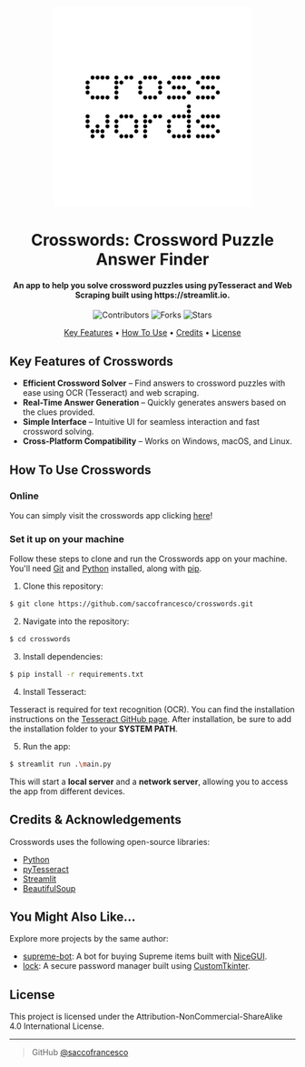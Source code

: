 <div align="center">
  <img src="icon.png" alt="Crosswords App" width="350">
  <h1>Crosswords: Crossword Puzzle Answer Finder</h1>
</div>

<h4 align="center">An app to help you solve crossword puzzles using pyTesseract and Web Scraping built using https://streamlit.io.</h4>

<p align="center">
  <img src="https://img.shields.io/github/contributors/saccofrancesco/crosswords?style=for-the-badge" alt="Contributors">
  <img src="https://img.shields.io/github/forks/saccofrancesco/crosswords?style=for-the-badge" alt="Forks">
  <img src="https://img.shields.io/github/stars/saccofrancesco/crosswords?style=for-the-badge" alt="Stars">
</p>

<p align="center">
  <a href="#key-features">Key Features</a> •
  <a href="#how-to-use">How To Use</a> •
  <a href="#credits">Credits</a> •
  <a href="#license">License</a>
</p>

## Key Features of Crosswords

* **Efficient Crossword Solver** – Find answers to crossword puzzles with ease using OCR (Tesseract) and web scraping.
* **Real-Time Answer Generation** – Quickly generates answers based on the clues provided.
* **Simple Interface** – Intuitive UI for seamless interaction and fast crossword solving.
* **Cross-Platform Compatibility** – Works on Windows, macOS, and Linux.

## How To Use Crosswords

### Online
You can simply visit the crosswords app clicking [here](https://crosswords.streamlit.app)!

### Set it up on your machine

Follow these steps to clone and run the Crosswords app on your machine. You'll need [Git](https://git-scm.com) and [Python](https://www.python.org/downloads/) installed, along with [pip](https://pip.pypa.io/en/stable/).

1. Clone this repository:

```bash
$ git clone https://github.com/saccofrancesco/crosswords.git
```

2. Navigate into the repository:

```bash
$ cd crosswords
```

3. Install dependencies:

```bash
$ pip install -r requirements.txt
```

4. Install Tesseract:

Tesseract is required for text recognition (OCR). You can find the installation instructions on the [Tesseract GitHub page](https://github.com/tesseract-ocr/tesseract). After installation, be sure to add the installation folder to your **SYSTEM PATH**.

5. Run the app:

```bash
$ streamlit run .\main.py
```

This will start a **local server** and a **network server**, allowing you to access the app from different devices.

## Credits & Acknowledgements

Crosswords uses the following open-source libraries:

* [Python](https://www.python.org/)
* [pyTesseract](https://github.com/madmaze/pytesseract)
* [Streamlit](https://streamlit.io/)
* [BeautifulSoup](https://www.crummy.com/software/BeautifulSoup/bs4/doc/)

## You Might Also Like...

Explore more projects by the same author:

* [supreme-bot](https://github.com/saccofrancesco/supreme-bot): A bot for buying Supreme items built with [NiceGUI](https://nicegui.io).
* [lock](https://github.com/saccofrancesco/lock): A secure password manager built using [CustomTkinter](https://customtkinter.tomschimansky.com/).

## License

This project is licensed under the Attribution-NonCommercial-ShareAlike 4.0 International License.

---

> GitHub [@saccofrancesco](https://github.com/saccofrancesco)